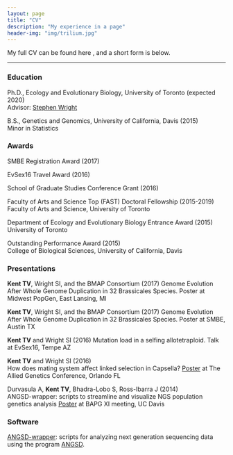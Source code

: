 ```yaml
---
layout: page
title: "CV"
description: "My experience in a page"
header-img: "img/trilium.jpg"
---
```


My full CV can be found here <a href="/docs/CV.pdf" target="_blank"><i class="fa fa-file-text fa-md"></i></a>, and a short form is below.  

___

### Education  

Ph.D., Ecology and Evolutionary Biology, University of Toronto (expected 2020)  
Advisor: [Stephen Wright](https://wright.eeb.utoronto.ca)  

B.S., Genetics and Genomics, University of California, Davis    (2015)  
Minor in Statistics  

### Awards  

SMBE Registration Award (2017)

EvSex16 Travel Award (2016)

School of Graduate Studies Conference Grant (2016)

Faculty of Arts and Science Top (FAST) Doctoral Fellowship    (2015-2019)  
Faculty of Arts and Science, University of Toronto  

Department of Ecology and Evolutionary Biology Entrance Award    (2015)  
University of Toronto  

Outstanding Performance Award    (2015)  
College of Biological Sciences, University of California, Davis  

### Presentations

__Kent TV__, Wright SI, and the BMAP Consortium	(2017)
Genome Evolution After Whole Genome Duplication in 32 Brassicales Species. Poster at Midwest PopGen, East Lansing, MI

__Kent TV__, Wright SI, and the BMAP Consortium	(2017)
Genome Evolution After Whole Genome Duplication in 32 Brassicales Species. Poster at SMBE, Austin TX


__Kent TV__ and Wright SI	(2016)
Mutation load in a selfing allotetraploid. Talk at EvSex16, Tempe AZ

__Kent TV__ and Wright SI	(2016)  
How does mating system affect linked selection in Capsella? [Poster](docs/tagcposter.pdf) at The Allied Genetics Conference, Orlando FL

Durvasula A, __Kent TV__, Bhadra-Lobo S, Ross-Ibarra J	(2014)  
ANGSD-wrapper: scripts to streamline and visualize NGS population genetics analysis [Poster](docs/awposter.pdf) at BAPG XI meeting, UC Davis

### Software

[ANGSD-wrapper](http://github.com/mojaveazure/angsd-wrapper): scripts for analyzing next generation sequencing data using the program [ANGSD](http://popgen.dk/wiki/index.php/ANGSD).
